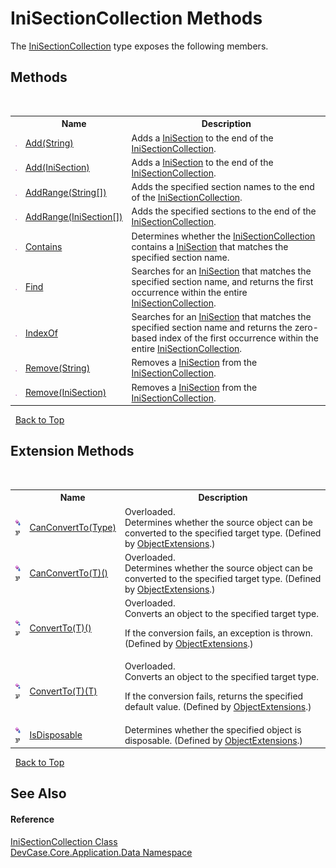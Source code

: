 # IniSectionCollection Methods
 

The <a href="T_DevCase_Core_Application_Data_IniSectionCollection">IniSectionCollection</a> type exposes the following members.


## Methods
&nbsp;<table><tr><th></th><th>Name</th><th>Description</th></tr><tr><td>![Public method](media/pubmethod.gif "Public method")</td><td><a href="M_DevCase_Core_Application_Data_IniSectionCollection_Add_1">Add(String)</a></td><td>
Adds a <a href="T_DevCase_Core_Application_Data_IniSection">IniSection</a> to the end of the <a href="T_DevCase_Core_Application_Data_IniSectionCollection">IniSectionCollection</a>.</td></tr><tr><td>![Public method](media/pubmethod.gif "Public method")</td><td><a href="M_DevCase_Core_Application_Data_IniSectionCollection_Add">Add(IniSection)</a></td><td>
Adds a <a href="T_DevCase_Core_Application_Data_IniSection">IniSection</a> to the end of the <a href="T_DevCase_Core_Application_Data_IniSectionCollection">IniSectionCollection</a>.</td></tr><tr><td>![Public method](media/pubmethod.gif "Public method")</td><td><a href="M_DevCase_Core_Application_Data_IniSectionCollection_AddRange_1">AddRange(String[])</a></td><td>
Adds the specified section names to the end of the <a href="T_DevCase_Core_Application_Data_IniSectionCollection">IniSectionCollection</a>.</td></tr><tr><td>![Public method](media/pubmethod.gif "Public method")</td><td><a href="M_DevCase_Core_Application_Data_IniSectionCollection_AddRange">AddRange(IniSection[])</a></td><td>
Adds the specified sections to the end of the <a href="T_DevCase_Core_Application_Data_IniSectionCollection">IniSectionCollection</a>.</td></tr><tr><td>![Public method](media/pubmethod.gif "Public method")</td><td><a href="M_DevCase_Core_Application_Data_IniSectionCollection_Contains">Contains</a></td><td>
Determines whether the <a href="T_DevCase_Core_Application_Data_IniSectionCollection">IniSectionCollection</a> contains a <a href="T_DevCase_Core_Application_Data_IniSection">IniSection</a> that matches the specified section name.</td></tr><tr><td>![Public method](media/pubmethod.gif "Public method")</td><td><a href="M_DevCase_Core_Application_Data_IniSectionCollection_Find">Find</a></td><td>
Searches for an <a href="T_DevCase_Core_Application_Data_IniSection">IniSection</a> that matches the specified section name, and returns the first occurrence within the entire <a href="T_DevCase_Core_Application_Data_IniSectionCollection">IniSectionCollection</a>.</td></tr><tr><td>![Public method](media/pubmethod.gif "Public method")</td><td><a href="M_DevCase_Core_Application_Data_IniSectionCollection_IndexOf">IndexOf</a></td><td>
Searches for an <a href="T_DevCase_Core_Application_Data_IniSection">IniSection</a> that matches the specified section name and returns the zero-based index of the first occurrence within the entire <a href="T_DevCase_Core_Application_Data_IniSectionCollection">IniSectionCollection</a>.</td></tr><tr><td>![Public method](media/pubmethod.gif "Public method")</td><td><a href="M_DevCase_Core_Application_Data_IniSectionCollection_Remove_1">Remove(String)</a></td><td>
Removes a <a href="T_DevCase_Core_Application_Data_IniSection">IniSection</a> from the <a href="T_DevCase_Core_Application_Data_IniSectionCollection">IniSectionCollection</a>.</td></tr><tr><td>![Public method](media/pubmethod.gif "Public method")</td><td><a href="M_DevCase_Core_Application_Data_IniSectionCollection_Remove">Remove(IniSection)</a></td><td>
Removes a <a href="T_DevCase_Core_Application_Data_IniSection">IniSection</a> from the <a href="T_DevCase_Core_Application_Data_IniSectionCollection">IniSectionCollection</a>.</td></tr></table>&nbsp;
<a href="#inisectioncollection-methods">Back to Top</a>

## Extension Methods
&nbsp;<table><tr><th></th><th>Name</th><th>Description</th></tr><tr><td>![Public Extension Method](media/pubextension.gif "Public Extension Method")![Code example](media/CodeExample.png "Code example")</td><td><a href="M_DevCase_Core_Extensions_Object_ObjectExtensions_CanConvertTo">CanConvertTo(Type)</a></td><td>Overloaded.  
Determines whether the source object can be converted to the specified target type.
 (Defined by <a href="T_DevCase_Core_Extensions_Object_ObjectExtensions">ObjectExtensions</a>.)</td></tr><tr><td>![Public Extension Method](media/pubextension.gif "Public Extension Method")![Code example](media/CodeExample.png "Code example")</td><td><a href="M_DevCase_Core_Extensions_Object_ObjectExtensions_CanConvertTo__1">CanConvertTo(T)()</a></td><td>Overloaded.  
Determines whether the source object can be converted to the specified target type.
 (Defined by <a href="T_DevCase_Core_Extensions_Object_ObjectExtensions">ObjectExtensions</a>.)</td></tr><tr><td>![Public Extension Method](media/pubextension.gif "Public Extension Method")![Code example](media/CodeExample.png "Code example")</td><td><a href="M_DevCase_Core_Extensions_Object_ObjectExtensions_ConvertTo__1">ConvertTo(T)()</a></td><td>Overloaded.  
Converts an object to the specified target type. 

 If the conversion fails, an exception is thrown.
 (Defined by <a href="T_DevCase_Core_Extensions_Object_ObjectExtensions">ObjectExtensions</a>.)</td></tr><tr><td>![Public Extension Method](media/pubextension.gif "Public Extension Method")![Code example](media/CodeExample.png "Code example")</td><td><a href="M_DevCase_Core_Extensions_Object_ObjectExtensions_ConvertTo__1_1">ConvertTo(T)(T)</a></td><td>Overloaded.  
Converts an object to the specified target type. 

 If the conversion fails, returns the specified default value.
 (Defined by <a href="T_DevCase_Core_Extensions_Object_ObjectExtensions">ObjectExtensions</a>.)</td></tr><tr><td>![Public Extension Method](media/pubextension.gif "Public Extension Method")![Code example](media/CodeExample.png "Code example")</td><td><a href="M_DevCase_Core_Extensions_Object_ObjectExtensions_IsDisposable">IsDisposable</a></td><td>
Determines whether the specified object is disposable.
 (Defined by <a href="T_DevCase_Core_Extensions_Object_ObjectExtensions">ObjectExtensions</a>.)</td></tr></table>&nbsp;
<a href="#inisectioncollection-methods">Back to Top</a>

## See Also


#### Reference
<a href="T_DevCase_Core_Application_Data_IniSectionCollection">IniSectionCollection Class</a><br /><a href="N_DevCase_Core_Application_Data">DevCase.Core.Application.Data Namespace</a><br />